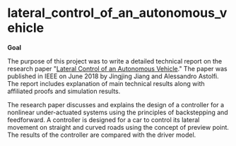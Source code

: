 # lateral_control_of_an_autonomous_vehicle
**Goal**  
  
  The purpose of this project was to write a detailed technical report on the research paper "[Lateral Control of an Autonomous Vehicle](https://ieeexplore.ieee.org/stamp/stamp.jsp?arnumber=8286943)." The paper was published in IEEE on June 2018 by Jingjing Jiang and Alessandro Astolfi. The report includes explanation of main technical results along with affiliated proofs and simulation results.  
 
The research paper discusses and explains the design of a controller for a nonlinear under-actuated systems using the principles of backstepping and feedforward. A controller is designed for a car to control its lateral movement on straight and curved roads using the concept of preview point. The results of the controller are compared with the driver model.
